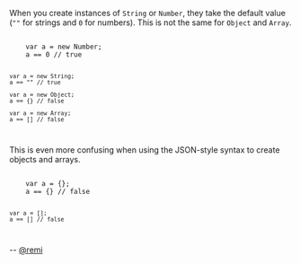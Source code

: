 When you create instances of `String` or `Number`, they take the default value (`""` for strings and `0` for numbers). This is not the same for `Object` and `Array`.

<code>
    var a = new Number;
    a == 0 // true

    var a = new String;
    a == "" // true

    var a = new Object;
    a == {} // false

    var a = new Array;
    a == [] // false
</code>

This is even more confusing when using the JSON-style syntax to create objects and arrays.

<code>
    var a = {};
    a == {} // false

    var a = [];
    a == [] // false
</code>

-- [@remi](http://twitter.com/remi)
